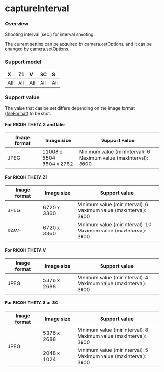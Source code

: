 # captureInterval

### Overview

Shooting interval (sec.) for interval shooting.

The current setting can be acquired by [camera.getOptions](../commands/camera.get_options.md), and it can be changed by [camera.setOptions](../commands/camera.set_options.md).

### Support model

| X | Z1 | V | SC | S |
|:--|:--|:--|:--|:--|
| All | All | All | All | All |

### Support value

The value that can be set differs depending on the image format ([fileFormat](file_format.md)) to be shot.

#### For RICOH THETA X and later

<table>
  <thead>
  <tr>
    <th>Image format</th>
    <th>Image size</th>
    <th>Support value</th>
  </tr>
  </thead>
  <tbody>
  <tr>
    <td>JPEG</td>
    <td>11008 x 5504<br>5504 x 2752</td>
    <td>Minimum value (minInterval): 6<br>Maximum value (maxInterval): 3600</td>
  </tr>
  </tbody>
</table>

#### For RICOH THETA Z1

<table>
  <thead>
  <tr>
    <th>Image format</th>
    <th>Image size</th>
    <th>Support value</th>
  </tr>
  </thead>
  <tbody>
  <tr>
    <td>JPEG</td>
    <td>6720 x 3360</td>
    <td>Minimum value (minInterval): 6<br>Maximum value (maxInterval): 3600</td>
  </tr>
  <tr>
    <td>RAW+</td>
    <td>6720 x 3360</td>
    <td>Minimum value (minInterval): 10<br>Maximum value (maxInterval): 3600</td>
  </tr>
  </tbody>
</table>

#### For RICOH THETA V

<table>
  <thead>
  <tr>
    <th>Image format</th>
    <th>Image size</th>
    <th>Support value</th>
  </tr>
  </thead>
  <tbody>
  <tr>
    <td>JPEG</td>
    <td>5376 x 2688</td>
    <td>Minimum value (minInterval): 4<br>Maximum value (maxInterval): 3600</td>
  </tr>
  </tbody>
</table>

#### For RICOH THETA S or SC

<table>
  <thead>
  <tr>
    <th>Image format</th>
    <th>Image size</th>
    <th>Support value</th>
  </tr>
  </thead>
  <tbody>
  <tr>
    <td rowspan="2">JPEG</td>
    <td>5376 x 2688</td>
    <td>Minimum value (minInterval): 8<br>Maximum value (maxInterval): 3600</td>
  </tr>
  <tr>
    <td>2048 x 1024</td>
    <td>Minimum value (minInterval): 5<br>Maximum value (maxInterval): 3600</td>
  </tr>
  </tbody>
</table>
